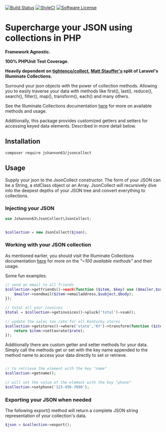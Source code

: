 [![Build Status](https://travis-ci.org/jshannon63/jsoncollect.svg?branch=master)](https://travis-ci.org/jshannon63/jsoncollect)
[![StyleCI](https://styleci.io/repos/113889574/shield?branch=master)](https://styleci.io/repos/113889574)
[![Software License](https://img.shields.io/badge/license-MIT-brightgreen.svg?style=flat-square)](LICENSE.md)


# Supercharge your JSON using collections in PHP  

__Framework Agnostic.__

__100% PHPUnit Test Coverage.__
  
__Heavily dependent on [tightenco/collect](https://github.com/tightenco/collect), [Matt Stauffer's](https://twitter.com/stauffermatt) split of Laravel's Illuminate Collections.__

Surround your json objects with the power of collection methods. Allowing you to 
easily traverse your data with methods like first(), last(), reduce(), search(), filter(), map(), transform(), each() and many others.
  
See the Illuminate Collections documentation [here](https://laravel.com/docs/5.5/collections#available-methods) for more on available methods and usage.
  
Additionally, this package provides customized getters and setters for accessing keyed data elements. Described in more detail below.
## Installation
```
composer require jshannon63/jsoncollect  
```

## Usage

Supply your json to the JsonCollect constructor. The form of your 
JSON can be a String, a stdClass object or an Array. JsonCollect 
will recursively dive into the deepest depths of your JSON tree 
and convert everything to collections.
### Injecting your JSON
```php
use Jshannon63\JsonCollect\JsonCollect;

 
$collection = new JsonCollect($json);  
```
### Working with your JSON collection

As mentioned earlier, you should visit the Illuminate Collections documentation [here](https://laravel.com/docs/5.5/collections#available-methods) 
for more on the *"~100 available methods"* and their usage.
  
  Some fun examples:
```php
// send an email to all friends
$collection->getfriends()->each(function ($item, $key) use ($mailer,$subject,$body){
    $mailer->sendmail($item->emailaddress,$subject,$body);
});
  
// total all your invoices
$total = $collection->getinvoices()->pluck('total')->sum();
  
// update the sales tax rate for all Kentucky stores
$collection->getstores()->where('state','KY')->transform(function ($item, $key) use ($rate) {
    return $item->settaxrate($rate);
});
```
Additionally there are custom getter and setter methods for your data. Simply call the
methods get or set with the key name appended to the method name to 
access your data directly to set or retrieve. 

```php

// to retrieve the element with the key "name"
$collection->getname(); 
  
// will set the value of the element with the key "phone"
$collection->setphone('123-456-7890');  
```

### Exporting your JSON when needed
The following export() method will return a complete JSON string representation 
of your collection's data.
```php
$json = $collection->export();
```
